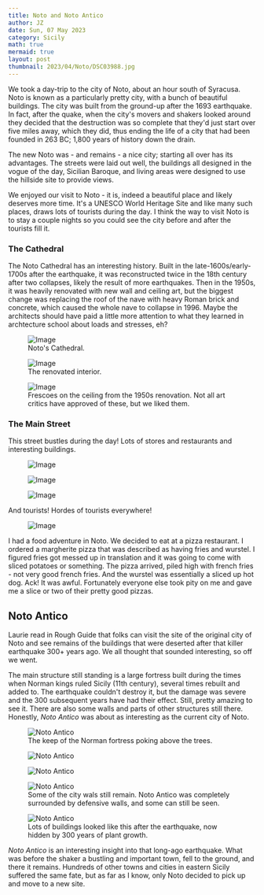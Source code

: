 ```yaml
---
title: Noto and Noto Antico
author: JZ
date: Sun, 07 May 2023
category: Sicily
math: true
mermaid: true
layout: post
thumbnail: 2023/04/Noto/DSC03988.jpg
---
```

We took a day-trip to the city of Noto, about an hour south of Syracusa. Noto is known as a particularly pretty city, with a bunch of beautiful buildings. The city was built from the ground-up after the 1693 earthquake. In fact, after the quake, when the city's movers and shakers looked around they decided that the destruction was so complete that they'd just start over five miles away, which they did, thus ending the life of a city that had been founded in 263 BC; 1,800 years of history down the drain.

The new Noto was - and remains - a nice city; starting all over has its advantages. The streets were laid out well, the buildings all designed in the vogue of the day, Sicilian Baroque, and living areas were designed to use the hillside site to provide views.

We enjoyed our visit to Noto - it is, indeed a beautiful place and likely deserves more time. It's a UNESCO World Heritage Site and like many such places, draws lots of tourists during the day. I think the way to visit Noto is to stay a couple nights so you could see the city before and after the tourists fill it.

<h3>The Cathedral</h3>
The Noto Cathedral has an interesting history. Built in the late-1600s/early-1700s after the earthquake, it was reconstructed twice in the 18th century after two collapses, likely the result of more earthquakes. Then in the 1950s, it was heavily renovated with new wall and ceiling art, but the biggest change was replacing the roof of the nave with heavy Roman brick and concrete, which caused the whole nave to collapse in 1996. Maybe the architects should have paid a little more attention to what they learned in archtecture school about loads and stresses, eh?
<figure class = "landscape">
	<img src="{{"/assets/images/2023/04/Noto/DSC03988.jpg" | prepend: site.baseurl | prepend: site.url }}" alt="Image" />
	<figcaption>Noto's Cathedral. </figcaption>
</figure>
<figure class = "portrait">
	<img src="{{"/assets/images/2023/04/Noto/DSC04001.jpg" | prepend: site.baseurl | prepend: site.url }}" alt="Image" />
	<figcaption>The renovated interior.</figcaption>
</figure>
<figure class = "portrait">
	<img src="{{"/assets/images/2023/04/Noto/DSC04003.jpg" | prepend: site.baseurl | prepend: site.url }}" alt="Image" />
	<figcaption>Frescoes on the ceiling from the 1950s renovation. Not all art critics have approved of these, but we liked them.</figcaption>
</figure>

<h3>The Main Street</h3>
This street bustles during the day! Lots of stores and restaurants and interesting buildings.

<figure class = "landscape">
	<img src="{{"/assets/images/2023/04/Noto/DSC04026.jpg" | prepend: site.baseurl | prepend: site.url }}" alt="Image" />
	<figcaption></figcaption>
</figure>

<figure class = "landscapes">
	<img src="{{"/assets/images/2023/04/Noto/DSC04012.jpg" | prepend: site.baseurl | prepend: site.url }}" alt="Image" />
	<figcaption></figcaption>
</figure>

<figure class = "portrait">
	<img src="{{"/assets/images/2023/04/Noto/DSC04032.jpg" | prepend: site.baseurl | prepend: site.url }}" alt="Image" />
	<figcaption></figcaption>
</figure>

And tourists! Hordes of tourists everywhere!
<figure class = "landscape">
	<img src="{{"/assets/images/2023/04/Noto/DSC04007.jpg" | prepend: site.baseurl | prepend: site.url }}" alt="Image" />
	<figcaption></figcaption>
</figure>

I had a food adventure in Noto. We decided to eat at a pizza restaurant. I ordered a margherite pizza that was described as having fries and wurstel. I figured fries got messed up in translation and it was going to come with sliced potatoes or something. The pizza arrived, piled high with french fries - not very good french fries. And the wurstel was essentially a sliced up hot dog. Ack! It was awful. Fortunately everyone else took pity on me and gave me a slice or two of their pretty good pizzas. 

<h2>Noto Antico</h2>
Laurie read in Rough Guide that folks can visit the site of the original city of Noto and see remains of the buildings that were deserted after that killer earthquake 300+ years ago. We all thought that sounded interesting, so off we went. 

The main structure still standing is a large fortress built during the times when Norman kings ruled Sicily (11th century), several times rebuilt and added to. The earthquake couldn't destroy it, but the damage was severe and the 300 subsequent years have had their effect. Still, pretty amazing to see it. There are also some walls and parts of other structures still there. Honestly, <em>Noto Antico</em> was about as interesting as the current city of Noto.

<figure class = "landscape">
	<img src="{{"/assets/images/2023/04/Noto/DSC04044.jpg" | prepend: site.baseurl | prepend: site.url }}" alt="Noto Antico" />
	<figcaption>The keep of the Norman fortress poking above the trees.</figcaption>
</figure>

<figure class = "landscape">
	<img src="{{"/assets/images/2023/04/Noto/DSC04045.jpg" | prepend: site.baseurl | prepend: site.url }}" alt="Noto Antico" />
	<figcaption></figcaption>
</figure>
<figure class = "landscape">
	<img src="{{"/assets/images/2023/04/Noto/DSC04058.jpg" | prepend: site.baseurl | prepend: site.url }}" alt="Noto Antico" />
	<figcaption></figcaption>
</figure>
<figure class = "landscape">
	<img src="{{"/assets/images/2023/04/Noto/DSC04047.jpg" | prepend: site.baseurl | prepend: site.url }}" alt="Noto Antico" />
	<figcaption>Some of the city wals still remain. Noto Antico was completely surrounded by defensive walls, and some can still be seen.</figcaption>
</figure>
<figure class = "landscape">
	<img src="{{"/assets/images/2023/04/Noto/DSC04075.jpg" | prepend: site.baseurl | prepend: site.url }}" alt="Noto Antico" />
	<figcaption>Lots of buildings looked like this after the earthquake, now hidden by 300 years of plant growth.</figcaption>
</figure>

<em>Noto Antico</em> is an interesting insight into that long-ago earthquake. What was before the shaker a bustling and important town, fell to the ground, and there it remains. Hundreds of other towns and cities in eastern Sicily suffered the same fate, but as far as I know, only Noto decided to pick up and move to a new site. 